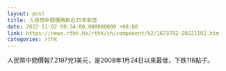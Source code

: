 ```yaml
---
layout: post
title: 人民幣中間價再創近15年新低
date: 2022-11-02 09:34:00.000000000 +08:00
link: https://news.rthk.hk/rthk/ch/component/k2/1673782-20221102.htm
categories: rthk
---
```


人民幣中間價報7.2197兌1美元，是2008年1月24日以來最低，下跌116點子。
